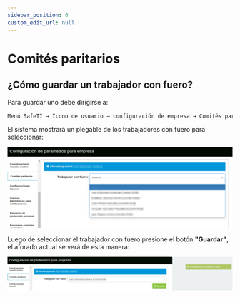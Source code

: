 ```yaml
---
sidebar_position: 6
custom_edit_url: null
---
```

# Comités paritarios 
## ¿Cómo guardar un trabajador con fuero?
Para guardar uno debe dirigirse a:

<div align="center">

```bash
Menú SafeTI → Ícono de usuario → configuración de empresa → Comités paritario 
```
</div>

El sistema mostrará un plegable de los trabajadores con fuero para seleccionar: 

<div align="center">

![aforado](/img/img_manual/img_configuracion/2023-08-08_09-31.png)

</div>

Luego de seleccionar el trabajador con fuero presione el botón **"Guardar"**, el aforado actual se verá de esta manera:

<div align="center">

![guardar](/img/img_manual/img_configuracion/2023-08-08_09-33.png)

</div>